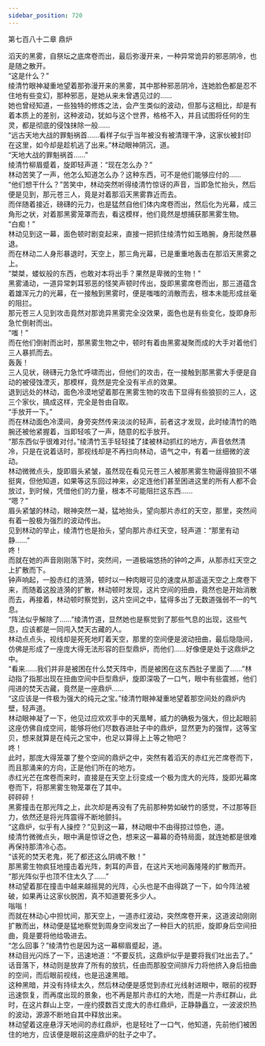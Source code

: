 ```yaml
---
sidebar_position: 720
---
```

 第七百八十二章 鼎炉


滔天的黑雾，自祭坛之底席卷而出，最后弥漫开来，一种异常诡异的邪恶阴冷，也是随之散开。  
“这是什么？”  
绫清竹眼神凝重地望着那弥漫开来的黑雾，其中那种邪恶阴冷，连她脸色都是忍不住地有些变幻，那种邪恶，是她从来未曾遇见过的……  
她也曾经知道，一些独特的修炼之法，会产生类似的波动，但那与这相比，却是有着本质上的差别，这种波动，犹如与这个世界，格格不入，并且试图将任何的生灵，都是彻底的侵蚀抹除一般……  
“远古天地大战的罪魁祸首……看样子似乎当年被没有被清理干净，这家伙被封印在这里，如今却是趁机逃了出来。”林动眼神阴沉，道。  
“天地大战的罪魁祸首……”  
绫清竹柳眉蹙着，旋即轻声道：“现在怎么办？”  
林动苦笑了一声，他怎么知道怎么办？这种东西，可不是他们能够应付的……  
“他们想干什么？”苦笑中，林动突然听得绫清竹惊讶的声音，当即急忙抬头，然后便是见到，那元苍三人，竟是对着那滔天黑雾靠近而去。  
而伴随着接近，磅礴的元力，也是猛然自他们体内席卷而出，然后化为光幕，成三角形之状，对着那黑雾笼罩而去，看这模样，他们竟然是想捕获那黑雾生物。  
“白痴！”  
林动见到这一幕，面色顿时剧变起来，直接一把抓住绫清竹如玉皓腕，身形陡然暴退。  
而在林动二人身形暴退时，天空上，那三角光幕，已是重重地轰击在那滔天黑雾之上。  
“桀桀，蝼蚁般的东西，也敢对本将出手？果然是卑微的生物！”  
黑雾涌动，一道异常刺耳邪恶的怪笑声顿时传出，旋即黑雾席卷而出，那三道蕴含着雄浑元力的光幕，在一接触到黑雾时，便是嗤嗤的消散而去，根本未能形成丝毫的阻拦。  
那元苍三人见到攻击竟然对那诡异黑雾完全没效果，面色也是有些变化，旋即身形急忙倒射而出。  
“嗤！”  
而在他们倒射而出时，那黑雾生物之中，顿时有着由黑雾凝聚而成的大手对着他们三人暴抓而去。  
轰轰！  
三人见状，磅礴元力急忙呼啸而出，但他们的攻击，在一接触到那黑雾大手便是自动的被侵蚀湮灭，那模样，竟然是完全没有半点的效果。  
退到远处的林动，面色冷漠地望着那在黑雾生物的攻击下显得有些狼狈的三人，这三个家伙，搞成这样，完全是咎由自取。  
“手放开一下。”  
而在林动面色冷漠间，身旁突然传来淡淡的轻声，前者这才发现，此时绫清竹的皓腕还被他紧握着，当即轻咳了一声，随意的松手放开。  
“那东西似乎很难对付。”绫清竹玉手轻轻揉了揉被林动抓红的地方，声音依然清冷，只是在说着话时，那视线却是不再扫向林动，语气之中，有着一丝细微的波动。  
林动微微点头，旋即眉头紧皱，虽然现在看见元苍三人被那黑雾生物逼得狼狈不堪挺爽，但他知道，如果等这东回过神来，必定连他们甚至困进这里的所有人都不会放过，到时候，凭借他们的力量，根本不可能阻拦这东西……  
“嗯？”  
眉头紧皱的林动，眼神突然一凝，猛地抬头，望向那片赤红的天空，那里，突然间有着一股极为强烈的波动传出。  
见到林动的举止，绫清竹也是抬头，望向那片赤红天空，轻声道：“那里有动静……”  
咚！  
而就在她的声音刚刚落下时，突然间，一道极端悠扬的钟吟之声，从那赤红天空之上扩散而下。  
钟声响起，一股赤红的涟漪，顿时以一种肉眼可见的速度从那遥遥天空之上席卷下来，而随着这股涟漪的扩散，林动顿时发现，这片空间的扭曲，竟然也是开始消散而去，再接着，林动顿时察觉到，这片空间之中，猛得多出了无数道强弱不一的气息。  
“阵法似乎解除了……”绫清竹道，显然她也是察觉到了那些气息的出现，这些气息，应该都是一同闯入焚天古藏的人。  
林动点点头，视线却是死死地盯着天空，那里的空间便是波动扭曲，最后隐隐间，仿佛是形成了一座庞大得无法形容的巨型鼎炉，而他们……好像便是处于这鼎炉之中。  
“看来……我们并非是被困在什么焚天阵中，而是被困在这东西肚子里面了……”林动指了指那出现在扭曲空间中巨型鼎炉，旋即深吸了一口气，眼中有些震撼，他们闯进的焚天古藏，竟然是一座鼎炉……  
“这应该是一件极为强大的纯元之宝。”绫清竹眼神凝重地望着那空间处的鼎炉内壁，轻声道。  
林动眼神凝了一下，他见过应欢欢手中的天凰琴，威力的确极为强大，但比起眼前这座仿佛自成空间，能够将他们尽数吞进肚子中的鼎炉，显然更为的强悍，这等宝贝，想来就算是在纯元之宝中，也足以算得上上等之物吧？  
咚！  
此时，那庞大得笼罩了整个空间的鼎炉之中，突然有着滔天的赤红光芒席卷而下，而且那涌来的方向，正是他们所在的地方。  
赤红光芒在席卷而来时，直接是在天空上衍变成一个极为庞大的光阵，旋即光幕席卷而下，将那黑雾生物笼罩在了其中。  
砰砰砰！  
黑雾撞击在那光阵之上，此次却是再没有了先前那种势如破竹的感觉，不过那等巨力，依然还是将光阵震得不断地颤抖。  
“这鼎炉，似乎有人操控？”见到这一幕，林动眼中不由得掠过惊色，道。  
绫清竹微微点头，眼中满是惊讶之色，想来这一幕幕的奇特局面，就连她都是很难再保持那清冷心态。  
“该死的焚天老鬼，死了都还这么阴魂不散！”  
那黑雾生物疯狂地撞击着光阵，刺耳的声音，在这片天地间轰隆隆的扩散而开。  
“那光阵似乎也顶不住太久了……”  
林动望着那在撞击中越来越摇晃的光阵，心头也是不由得跳了一下，如今阵法被破，如果再让这家伙脱困，真不知道要死多少人。  
嗡嗡！  
而就在林动心中担忧间，那天空上，一道赤红波动，突然席卷开来，这道波动刚刚扩散而出，林动便是猛地察觉到周身空间发出了一种巨大的抗拒，旋即身后空间扭曲，竟是要将他给吸进去。  
“怎么回事？”绫清竹也是因为这一幕柳眉蹙起，道。  
林动目光闪烁了一下，迅速地道：“不要反抗，这鼎炉似乎是要将我们吐出去了。”  
话音落下，林动则是放弃了所有的放抗，任由而那股空间排斥力将他挤入身后扭曲的空间，而后眼前视线，也是迅速黑暗。  
这种黑暗，并没有持续太久，然后林动便是感觉到赤红光线射进眼中，眼前的视野迅速恢复，而再度出现的景象，也不再是那片赤红的大地，而是一片赤红群山，此时，在这片群山上空，一座约摸数百丈庞大的赤红鼎炉，正静静矗立，一波波炽热的波动，源源不断地自其中释放出来。  
林动望着这座悬浮天地间的赤红鼎炉，也是轻吐了一口气，他知道，先前他们被困住的地方，应该便是眼前这座鼎炉的肚子之中了。  
  
  
